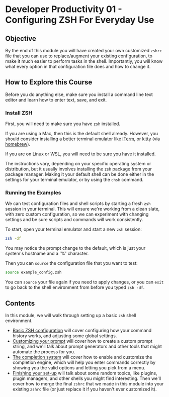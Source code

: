 # Developer Productivity 01 - Configuring ZSH For Everyday Use

## Objective

By the end of this module you will have created your own customized `zshrc` file that you can use to replace/augment your existing configuration, to make it much easier to perform tasks in the shell. Importantly, you will know what every option in that configuration file does and how to change it.

## How to Explore this Course

Before you do anything else, make sure you install a command line text editor and learn how to enter text, save, and exit.

### Install ZSH

First, you will need to make sure you have `zsh` installed.

If you are using a Mac, then this is the default shell already. However, you should consider installing a better terminal emulator like [iTerm](https://iterm2.com/), or [kitty](https://github.com/kovidgoyal/kitty) (via [homebrew](https://brew.sh/)).

If you are on Linux or WSL, you will need to be sure you have it installed.

The instructions vary, depending on your specific operating system or distribution, but it usually involves installing the `zsh` package from your package manager. Making it your default shell can be done either in the settings for your terminal emulator, or by using the `chsh` command.

### Running the Examples

We can test configuration files and shell scripts by starting a fresh `zsh` session in your terminal. This will ensure we're working from a clean slate, with zero custom configuration, so we can experiment with changing settings and be sure scripts and commands will work consistently.

To start, open your terminal emulator and start a new `zsh` session:

```zsh
zsh -df
```

You may notice the prompt change to the default, which is just your system's hostname and a '%' character.

Then you can `source` the configuration file that you want to test:

```zsh
source example_config.zsh
```

You can `source` your file again if you need to apply changes, or you can `exit` to go back to the shell environment from before you typed `zsh -df`.

## Contents

In this module, we will walk through setting up a basic `zsh` shell environment.

- [Basic ZSH configuration](./01_zsh-config/README.md) will cover configuring how your command history works, and adjusting some global settings.
- [Customizing your prompt](./02_prompt/README.md) will cover how to create a custom prompt string, and we'll talk about prompt generators and other tools that might automate the process for you.
- [The completion system](./03_completion/README.md) will cover how to enable and customize the completion engine, which will help you enter commands correctly by showing you the valid options and letting you pick from a menu.
- [Finishing your set-up](./04_complete-setup/README.md) will talk about some random topics, like plugins, plugin managers, and other shells you might find interesting. Then we'll cover how to merge the final `zshrc` that we made in this module into your existing `zshrc` file (or just replace it if you haven't ever customized it).
